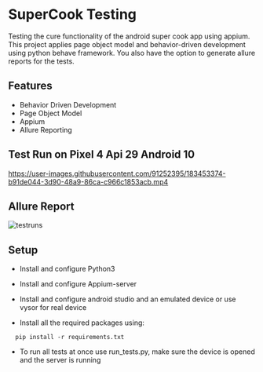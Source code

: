 
# SuperCook Testing

Testing the cure functionality of the android super cook app using appium. This project 
applies page object model and behavior-driven development using python 
behave framework. You also have the option to generate allure reports for the tests.


## Features

- Behavior Driven Development
- Page Object Model
- Appium
- Allure Reporting



## Test Run on Pixel 4 Api 29 Android 10



https://user-images.githubusercontent.com/91252395/183453374-b91de044-3d90-48a9-86ca-c966c1853acb.mp4

## Allure Report

![testruns](https://user-images.githubusercontent.com/91252395/183451815-f672e360-cb09-4264-af2f-abdf5699a232.PNG)
## Setup

- Install and configure Python3

- Install and configure Appium-server

- Install and configure android studio and an emulated device or use vysor for real device

- Install all the required packages using:

```
  pip install -r requirements.txt
```

- To run all tests at once use run_tests.py, make sure the device is opened and the server is running
    